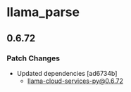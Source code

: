 # llama_parse

## 0.6.72

### Patch Changes

- Updated dependencies [ad6734b]
  - llama-cloud-services-py@0.6.72

